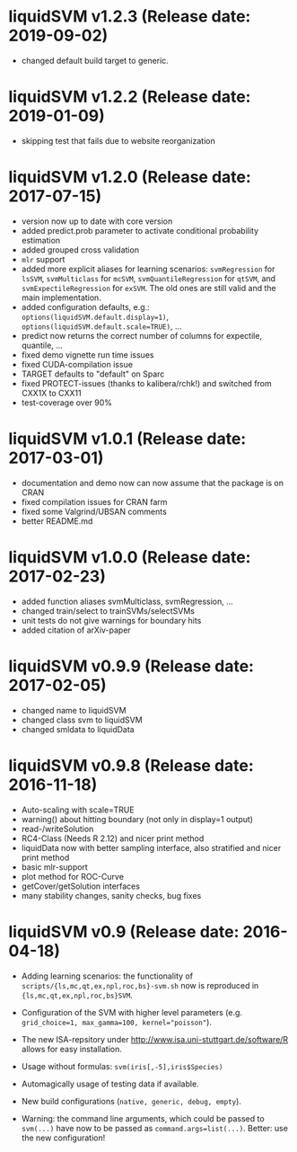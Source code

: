 # liquidSVM v1.2.3 (Release date: 2019-09-02)

* changed default build target to generic.

# liquidSVM v1.2.2 (Release date: 2019-01-09)

* skipping test that fails due to website reorganization

# liquidSVM v1.2.0 (Release date: 2017-07-15)

* version now up to date with core version
* added predict.prob parameter to activate conditional probability estimation
* added grouped cross validation
* `mlr` support
* added more explicit aliases for learning scenarios:
  `svmRegression` for `lsSVM`, `svmMulticlass` for `mcSVM`,
  `svmQuantileRegression` for `qtSVM`, and `svmExpectileRegression` for `exSVM`.
  The old ones are still valid and the main implementation.
* added configuration defaults, e.g.:
  `options(liquidSVM.default.display=1)`, `options(liquidSVM.default.scale=TRUE)`, ...
* predict now returns the correct number of columns for expectile, quantile, ...
* fixed demo vignette run time issues
* fixed CUDA-compilation issue
* TARGET defaults to "default" on Sparc
* fixed PROTECT-issues (thanks to kalibera/rchk!) and switched from CXX1X to CXX11
* test-coverage over 90%

# liquidSVM v1.0.1 (Release date: 2017-03-01)

* documentation and demo now can now assume that the package is on CRAN
* fixed compilation issues for CRAN farm
* fixed some Valgrind/UBSAN comments
* better README.md

# liquidSVM v1.0.0 (Release date: 2017-02-23)

* added function aliases svmMulticlass, svmRegression, ...
* changed train/select to trainSVMs/selectSVMs
* unit tests do not give warnings for boundary hits
* added citation of arXiv-paper


# liquidSVM v0.9.9 (Release date: 2017-02-05)

* changed name to liquidSVM
* changed class svm to liquidSVM
* changed smldata to liquidData


# liquidSVM v0.9.8 (Release date: 2016-11-18)

* Auto-scaling with scale=TRUE
* warning() about hitting boundary (not only in display=1 output)
* read-/writeSolution
* RC4-Class (Needs R 2.12) and nicer print method
* liquidData now with better sampling interface, also stratified and nicer print method
* basic mlr-support
* plot method for ROC-Curve
* getCover/getSolution interfaces
* many stability changes, sanity checks, bug fixes


# liquidSVM v0.9 (Release date: 2016-04-18)

* Adding learning scenarios: the functionality of `scripts/{ls,mc,qt,ex,npl,roc,bs}-svm.sh`
  now is reproduced in `{ls,mc,qt,ex,npl,roc,bs}SVM`.
* Configuration of the SVM with higher level parameters (e.g. `grid_choice=1, max_gamma=100, kernel="poisson"`).
* The new ISA-repsitory under http://www.isa.uni-stuttgart.de/software/R allows for easy installation.
* Usage without formulas: `svm(iris[,-5],iris$Species)`
* Automagically usage of testing data if available.
* New build configurations (`native, generic, debug, empty`).

* Warning: the command line arguments, which could be passed to `svm(...)` have now to be passed
    as `command.args=list(...)`. Better: use the new configuration!
